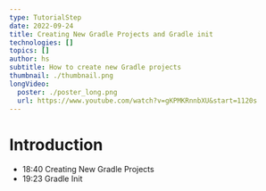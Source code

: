 ```yaml
---
type: TutorialStep
date: 2022-09-24
title: Creating New Gradle Projects and Gradle init
technologies: []
topics: []
author: hs
subtitle: How to create new Gradle projects
thumbnail: ./thumbnail.png
longVideo:
  poster: ./poster_long.png
  url: https://www.youtube.com/watch?v=gKPMKRnnbXU&start=1120s
---
```


# Introduction

- 18:40 Creating New Gradle Projects
- 19:23 Gradle Init

